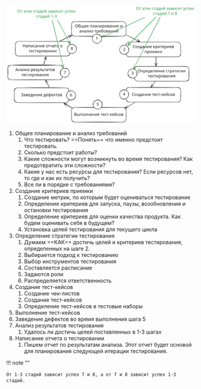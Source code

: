 ![testing-life-cycle.excalidraw](../../assets/attachments/testing-life-cycle.excalidraw.svg)

1. Общее планирование и анализ требований
	1. Что тестировать? ==Понять== что именно предстоит тестировать.
	2. Сколько предстоит работы?
	3. Какие сложности могут возникнуть во время тестирования?  Как предотвратить эти сложности?
	4. Какие у нас есть ресурсы для тестирования?  Если ресурсов нет, то где и как их получить?
	5. Все ли в порядке с требованиями?
2. Создание критериев приемки
	1. Создание метрик, по которым будет оцениваться тестирование
	2. Определение критериев для запуска, паузы, возобновления и остановки тестирования
	3. Определение критериев для оценки качества продукта. Как будем оценивать себя в будущем?
	4. Установка целей тестирования для текущего цикла
3. Определение стратегии тестирования
	1. Думаем ==КАК== достичь целей и критериев тестирования, определенных на шаге 2.
	2. Выбирается подход к тестированию
	3. Выбор инструментов тестирования
	4. Составляется расписание
	5. Задаются роли
	6. Распределяется ответственность
4. Создание тест-кейсов
	1. Создание чек-листов
	2. Создание тест-кейсов
	3. Определение тест-кейсов в тестовые наборы
5. Выполнение тест-кейсов
6. Заведение дефектов во время выполнения шага 5
7. Анализ результатов тестирования
	1. Удалось ли достичь целей поставленных в 1-3 шагах
8. Написание отчета о тестировании
	1. Пишем отчет по результатам анализа. Этот отчет будет основой для планирования следующей итерации тестирования.

!!! note ""

	От 1-3 стадий зависит успех 7 и 8, а от 7 и 8 зависит успех 1-3 стадий.